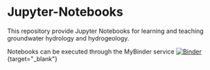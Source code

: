 # Jupyter-Notebooks
This repository provide Jupyter Notebooks for learning and teaching groundwater hydrology and hydrogeology.

Notebooks can be executed through the MyBinder service [![Binder](https://mybinder.org/badge_logo.svg)](https://mybinder.org/v2/gh/gw-inux/Jupyter-Notebooks/master){target="_blank"}

